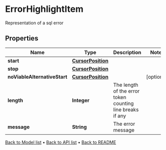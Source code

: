 

# ErrorHighlightItem

Representation of a sql error

## Properties

| Name | Type | Description | Notes |
|------------ | ------------- | ------------- | -------------|
|**start** | [**CursorPosition**](CursorPosition.md) |  |  |
|**stop** | [**CursorPosition**](CursorPosition.md) |  |  |
|**noViableAlternativeStart** | [**CursorPosition**](CursorPosition.md) |  |  [optional] |
|**length** | **Integer** | The length of the error token counting line breaks if any |  |
|**message** | **String** | The error message |  |



[Back to Model list](../README.md#documentation-for-models) &#8226; [Back to API list](../README.md#documentation-for-api-endpoints) &#8226; [Back to README](../README.md)


